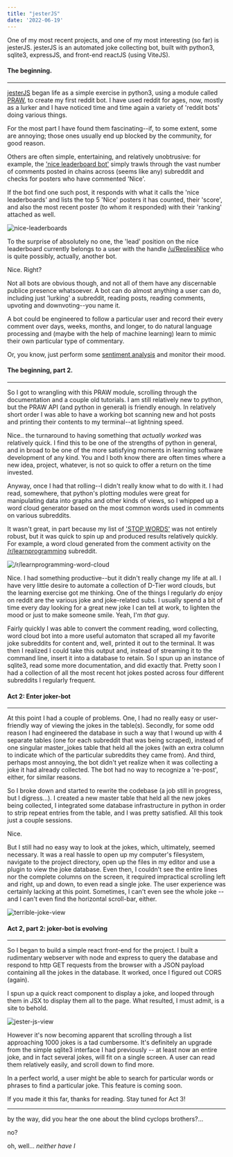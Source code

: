 ```yaml
---
title: "jesterJS"
date: '2022-06-19'
---
```


One of my most recent projects, and one of my most interesting (so far) is jesterJS.  jesterJS is an automated joke collecting bot, built with python3, sqlite3,
expressJS, and front-end reactJS (using ViteJS).

#### The beginning.
---
[jesterJS](https://github.com/uncleBlobby/jesterJS/) began life as a simple exercise in python3, using a module called [PRAW](https://praw.readthedocs.io/en/stable/), to create my first reddit bot.  I have used reddit for ages, now, mostly as a lurker and I have noticed time and time again a variety of 'reddit bots' doing various things.  

For the most part I have found them fascinating--if, to some extent, some are annoying; those ones usually end up blocked by the community, for good reason.  

Others are often simple, entertaining, and relatively unobtrusive: for example, the ['nice leaderboard bot'](https://www.reddit.com/user/nice-scores/) simply trawls through the vast number of comments posted in chains across (seems like any) subreddit and checks for posters who have commented 'Nice'.  

If the bot find one such post, it responds with what it calls the 'nice leaderboards' and lists the top 5 'Nice' posters it has counted, their 'score', and also the most recent poster (to whom it responded) with their 'ranking' attached as well.  

![nice-leaderboards](/images/nice-leaderboards.png)

To the surprise of absolutely no one, the 'lead' position on the nice leaderboard currently belongs to a user with the handle [/u/RepliesNice](https://www.reddit.com/user/RepliesNice) who is quite possibly, actually, another bot.

Nice.  Right?

Not all bots are obvious though, and not all of them have any discernable publice presence whatsoever.  A bot can do almost anything a user can do, including just
'lurking' a subreddit, reading posts, reading comments, upvoting and downvoting--you name it.  

A bot could be engineered to follow a particular user and record their every comment over days, weeks, months, and longer, to do natural language processing and (maybe with the help of machine learning) learn to mimic their 
own particular type of commentary.  

Or, you know, just perform some [sentiment analysis](https://monkeylearn.com/sentiment-analysis/) and monitor their mood.

#### The beginning, part 2.
---
So I got to wrangling with this PRAW module, scrolling through the documentation and a couple old tutorials.  I am still relatively new to python, but the PRAW API (and python in general) is friendly enough.  In relatively short order I was able to have a working bot scanning new and hot posts and printing their contents to my terminal--at lightning speed.

Nice.. the turnaround to having something that *actually worked* was relatively quick.  I find this to be one of the strengths of python in general, and in broad
to be one of the more satisfying moments in learning software development of any kind.  You and I both know there are often times where a new idea, project, whatever, is not so quick to offer a return on the time invested.

Anyway, once I had that rolling--I didn't really know what to do with it.  I had read, somewhere, that python's plotting modules were great for manipulating data
into graphs and other kinds of views, so I whipped up a word cloud generator based on the most common words used in comments on various subreddits.  

It wasn't great, in part because my list of ['STOP WORDS'](https://towardsdatascience.com/text-pre-processing-stop-words-removal-using-different-libraries-f20bac19929a) was not entirely robust, but it was quick to spin up and produced results relatively quickly.  For example, a word cloud generated from the comment activity on the [/r/learnprogramming](https://www.reddit.com/r/learnprogramming/) subreddit.

![/r/learnprogramming-word-cloud](/images/learnprogramming.png)

Nice.  I had something productive--but it didn't really change my life at all.  I have very little desire to automate a collection of D-Tier word clouds, but 
the learning exercise got me thinking.  One of the things I regularly *do* enjoy on reddit are the various joke and joke-related subs.  I usually spend a bit of
time every day looking for a great new joke I can tell at work, to lighten the mood or just to make someone smile.  Yeah, I'm *that* guy.

Fairly quickly I was able to convert the comment reading, word collecting, word cloud bot into a more useful automaton that scraped all my favorite joke subreddits for content and, well, printed it out to the terminal.  It was then I realized I could take this output and, instead of streaming it to the 
command line, insert it into a database to retain.  So I spun up an instance of sqlite3, read some more documentation, and did exactly that.  Pretty soon I had
a collection of all the most recent hot jokes posted across four different subreddits I regularly frequent.

#### Act 2: Enter joker-bot
---
At this point I had a couple of problems.  One, I had no really easy or user-friendly way of viewing the jokes in the table(s).  Secondly, for some odd reason
I had engineered the database in such a way that I wound up with 4 separate tables (one for each subreddit that was being scraped), instead of one singular master_jokes table that held all the jokes (with an extra column to indicate which of the particular subreddits they came from).  And third, perhaps most annoying, the bot didn't yet realize when it was collecting a joke it had already collected.  The bot had no way to recognize a 're-post', either, for similar reasons.

So I broke down and started to rewrite the codebase (a job still in progress, but I digress...).  I created a new master table that held all the new jokes being
collected, I integrated some database infrastructure in python in order to strip repeat entries from the table, and I was pretty satisfied.  All this took just a couple sessions.

Nice.

But I still had no easy way to look at the jokes, which, ultimately, seemed necessary.  It was a real hassle to open up my computer's filesystem, navigate to the project directory, open up the files in my editor and use a plugin to view the joke database.  Even then, I couldn't see the entire lines nor the complete columns on the screen, it required impractical scrolling left and right, up and down, to even read a single joke.  The user experience was certainly lacking at this point.  Sometimes, I can't even see the whole joke -- and I can't even find the horizontal scroll-bar, either.

![terrible-joke-view](/images/terrible-joke-view.png)


#### Act 2, part 2: joker-bot is evolving
---
So I began to build a simple react front-end for the project.  I built a rudimentary webserver with node and express to query the database and respond to http
GET requests from the browser with a JSON payload containing all the jokes in the database.  It worked, once I figured out CORS (again).

I spun up a quick react component to display a joke, and looped through them in JSX to display them all to the page.  What resulted, I must admit, is a site to behold.

![jester-js-view](/images/jester-js-view.png)

However it's now becoming apparent that scrolling through a list approaching 1000 jokes is a tad cumbersome.  It's definitely an upgrade from the simple sqlite3 interface I had previously -- at least now an entire joke, and in fact several jokes, will fit on a single screen.  A user can read them relatively easily, and scroll down to find more.

In a perfect world, a user might be able to search for particular words or phrases to find a particular joke.  This feature is coming soon.

If you made it this far, thanks for reading.  Stay tuned for Act 3!

---
by the way, did you hear the one about the blind cyclops brothers?...

no?

oh, well... *neither have I*